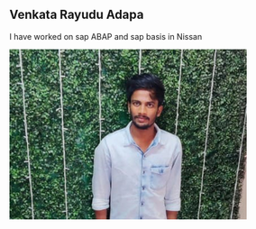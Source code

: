 ## Venkata Rayudu Adapa
I have worked on sap ABAP and sap basis  in Nissan

![MyImage Link](https://github.com/rayudu1018/assignment2-Adapa/blob/main/MyImage.jpeg)